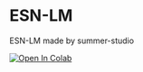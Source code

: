 # ESN-LM
ESN-LM made by summer-studio

[![Open In Colab](https://colab.research.google.com/assets/colab-badge.svg)](https://colab.research.google.com/gist/Summer110622/2c06bc9ccaf5c8b608bc613cbfba2507/summer-studio.ipynb)


